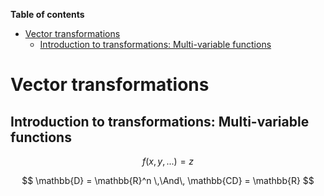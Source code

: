 **Table of contents**

- [Vector transformations](#vector-transformations)
  - [Introduction to transformations: Multi-variable functions](#introduction-to-transformations-multi-variable-functions)

# Vector transformations

## Introduction to transformations: Multi-variable functions 

$$
f(x, y, ...) = z
$$

$$
\mathbb{D} = \mathbb{R}^n \,\And\, \mathbb{CD} = \mathbb{R}
$$